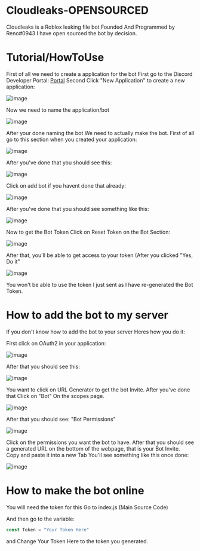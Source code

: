 # Cloudleaks-OPENSOURCED
Cloudleaks is a Roblox leaking file bot
Founded And Programmed by Reno#0943
I have open sourced the bot by decision.

# Tutorial/HowToUse
First of all we need to create a application for the bot
First go to the Discord Developer Portal: [Portal](https://discord.com/developers/applications)
Second Click "New Application" to create a new application:

![image](https://user-images.githubusercontent.com/101154856/215276923-5b9842da-e3ba-489d-9e0b-609cd3583708.png)

Now we need to name the application/bot

![image](https://user-images.githubusercontent.com/101154856/215276947-6582aa6d-495f-4d09-a581-0bdc072ecabb.png)

After your done naming the bot
We need to actually make the bot.
First of all go to this section when you created your application:

![image](https://user-images.githubusercontent.com/101154856/215276983-6218190e-10a3-4c4e-8e16-5ac2e3c81104.png)

After you've done that
you should see this:

![image](https://user-images.githubusercontent.com/101154856/215276994-709211da-48dc-4f4f-bad7-c1e367097ebc.png)

Click on add bot if you havent done that already:

![image](https://user-images.githubusercontent.com/101154856/215277051-c3425241-59ec-43c3-a67b-4e394b75b01a.png)

After you've done that you should see something like this:

![image](https://user-images.githubusercontent.com/101154856/215277077-3c2766da-b23b-4480-a591-da5dcfd4dce9.png)

Now to get the Bot Token
Click on Reset Token on the Bot Section:

![image](https://user-images.githubusercontent.com/101154856/215277104-a2e89bc9-6bb4-4710-a443-fd16857bb8aa.png)


After that,
you'll be able to get access to your token (After you clicked "Yes, Do it"

![image](https://user-images.githubusercontent.com/101154856/215277189-c3f00e0c-a924-4b46-93a7-2deda7dbf292.png)

You won't be able to use the token I just sent as I have re-generated the Bot Token.

# How to add the bot to my server
If you don't know how to add the bot to your server
Heres how you do it:

First click on OAuth2 in your application:

![image](https://user-images.githubusercontent.com/101154856/215277261-30673954-4711-4b8f-87e4-ce28882cd524.png)

After that you should see this:

![image](https://user-images.githubusercontent.com/101154856/215277267-31a9a561-0f82-4fbc-96d0-091a22061a53.png)

You want to click on URL Generator to get the bot Invite.
After you've done that Click on "Bot"
On the scopes page.

![image](https://user-images.githubusercontent.com/101154856/215277287-38d26020-7e37-4d06-a7f1-6e04840f2e94.png)

After that you should see: "Bot Permissions"

![image](https://user-images.githubusercontent.com/101154856/215277314-732f3504-b7f6-409b-a2a8-eec7a9f1ac7e.png)

Click on the permissions you want the bot to have.
After that you should see a generated URL on the bottom of the webpage, that is your Bot Invite.
Copy and paste it into a new Tab
You'll see something like this once done:

![image](https://user-images.githubusercontent.com/101154856/215277358-b5efdc64-ba6e-4c10-8625-ba55d7e12999.png)

# How to make the bot online
You will need the token for this
Go to index.js (Main Source Code)

And then go to the variable:
```js
const Token = "Your Token Here"
```
and Change Your Token Here to the token you generated.

